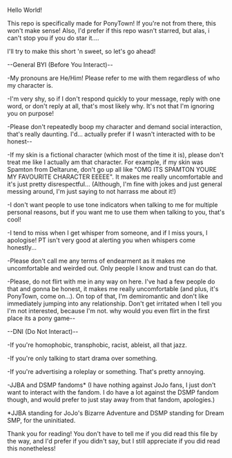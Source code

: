 Hello World!

This repo is specifically made for PonyTown! If you're not from there, this won't make sense! Also, I'd prefer if this repo wasn't starred, but alas, i can't stop you if you do star it....

I'll try to make this short 'n sweet, so let's go ahead!

--General BYI (Before You Interact)--

-My pronouns are He/Him! Please refer to me with them regardless of who my character is.

-I'm very shy, so if I don't respond quickly to your message, reply with one word, or don't reply at all, that's most likely why. It's not that I'm ignoring you on purpose!

-Please don't repeatedly boop my character and demand social interaction, that's really daunting. I'd... actually prefer if I wasn't interacted with to be honest--

-If my skin is a fictional character (which most of the time it is), please don't treat me like I actually am that character. For example, if my skin was Spamton from Deltarune, don't go up all like "OMG ITS SPAMTON YOURE MY FAVOURITE CHARACTER EEEEE". It makes me really uncomfortable and it's just pretty disrespectful... (Although, I'm fine with jokes and just general messing around, I'm just saying to not harrass me about it!)

-I don't want people to use tone indicators when talking to me for multiple personal reasons, but if you want me to use them when talking to you, that's cool!

-I tend to miss when I get whisper from someone, and if I miss yours, I apologise! PT isn't very good at alerting you when whispers come honestly...

-Please don't call me any terms of endearment as it makes me uncomfortable and weirded out. Only people I know and trust can do that.

-Please, do not flirt with me in any way on here. I've had a few people do that and gonna be honest, it makes me really uncomfortable (and plus, it's PonyTown, come on...). On top of that, I'm demiromantic and don't like immediately jumping into any relationship. Don't get irritated when I tell you I'm not interested, because I'm not. why would you even flirt in the first place its a pony game--



--DNI (Do Not Interact)--

-If you're homophobic, transphobic, racist, ableist, all that jazz.

-If you're only talking to start drama over something.

-If you're advertising a roleplay or something. That's pretty annoying.

-JJBA and DSMP fandoms* (I have nothing against JoJo fans, I just don't want to interact with the fandom. I do have a lot against the DSMP fandom though, and would prefer to just stay away from that fandom, apologies.)


*JJBA standing for JoJo's Bizarre Adventure and DSMP standing for Dream SMP, for the uninitiated.


Thank you for reading! You don't have to tell me if you did read this file by the way, and I'd prefer if you didn't say, but I still appreciate if you did read this nonetheless!
